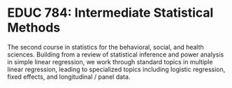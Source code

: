 # EDUC 784: Intermediate Statistical Methods

The second course in statistics for the behavioral, social, and health sciences. Building from a review of statistical inference and power analysis in simple linear regression, we work through standard topics in multiple linear regression, leading to specialized topics including logistic regression, fixed effects, and longitudinal / panel data.